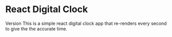 # React Digital Clock
Version 
This is a simple react digital clock app that re-renders every second to give the the accurate time.

